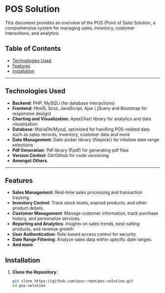 # POS Solution

This document provides an overview of the POS (Point of Sale) Solution, a comprehensive system for managing sales, inventory, customer interactions, and analytics. 

## Table of Contents
- [Technologies Used](#technologies-used)
- [Features](#features)
- [Installation](#installation)

---

## Technologies Used

- **Backend**: PHP, MySQLi (for database interactions)
- **Frontend**: Html5, Scss, JavaScript, Ajax ( jQuery and Bootstrap for responsive design)
- **Charting and Visualization**: ApexChart library for analytics and data visualization
- **Database**: MariaDb/Mysql, optimized for handling POS-related data such as sales records, inventory, customer data and more
- **Date Management**: Date-picker library (flatpickr) for intuitive date range selections
- **Pdf Generation**: Pdf library (Fpdf) for generating pdf files
- **Version Control**: Git/Github for code versioning
- **Amongst Others**.

---

## Features
- **Sales Management**: Real-time sales processing and transaction tracking.
- **Inventory Control**: Track stock levels, expired products, and other product details.
- **Customer Management**: Manage customer information, track purchase history, and personalize services.
- **Reporting and Analytics**: Insights on sales trends, best-selling products, and revenue growth.
- **User Authentication**: Role-based access control for security.
- **Date Range Filtering**: Analyze sales data within specific date ranges.
- **And more**.

## Installation

1. **Clone the Repository**:
   ```bash
   git clone https://github.com/your-repo/pos-solution.git
   cd pos-solution
